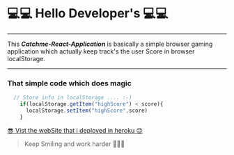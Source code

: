 # 💻💻 Hello Developer's 💻💻

---

This ***Catchme-React-Application*** is basically a simple browser gaming application which actually keep track's the user Score in browser localStorage.

---

### That simple code which does magic

```javascript 
  // Store info in localStorage .... :-)
    if(localStorage.getItem("highScore") < score){
      localStorage.setItem("highScore",score)
    } 
```

[😎 Vist the webSite that i deployed in heroku 😉](https://warm-coast-43480.herokuapp.com/)


>Keep Smiling and work harder 🚀🚀🚀 
